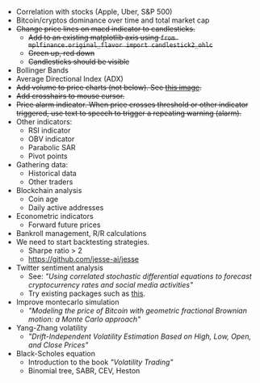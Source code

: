 * Correlation with stocks (Apple, Uber, S&P 500)
* Bitcoin/cryptos dominance over time and total market cap
* ~~Change price lines on macd indicator to candlesticks.~~
  * ~~Add to an existing matplotlib axis using `from mplfinance.original_flavor import candlestick2_ohlc`~~
  * ~~Green up, red down~~
  * ~~Candlesticks should be visible~~
* Bollinger Bands
* Average Directional Index (ADX)
* ~~Add volume to price charts (not below). See [this image](https://miro.medium.com/max/1400/1*aNoGhZzh-9DdM49VEkgIzw.png).~~
* ~~Add crosshairs to mouse cursor.~~
* ~~Price alarm indicator. When price crosses threshold or other indicator triggered, use text to speech to trigger a repeating warning (alarm).~~
* Other indicators:
  * RSI indicator
  * OBV indicator
  * Parabolic SAR
  * Pivot points
* Gathering data:
  * Historical data
  * Other traders
* Blockchain analysis
  * Coin age
  * Daily active addresses
* Econometric indicators
  * Forward future prices
* Bankroll management, R/R calculations
* We need to start backtesting strategies.
  * Sharpe ratio > 2
  * https://github.com/jesse-ai/jesse
* Twitter sentiment analysis
  * See: *"Using correlated stochastic differential equations to forecast cryptocurrency rates and social media activities"*
  * Try existing packages such as [this](https://github.com/hazelcast/hazelcast-jet-demos/tree/master/cryptocurrency-sentiment-analysis).
* Improve montecarlo simulation
  * *"Modeling the price of Bitcoin with geometric fractional Brownian motion: a Monte Carlo approach"*
* Yang-Zhang volatility
  * *"Drift-Independent Volatility Estimation Based on High, Low, Open, and Close Prices"*
* Black-Scholes equation
  * Introduction to the book *"Volatility Trading"*
  * Binomial tree, SABR, CEV, Heston

